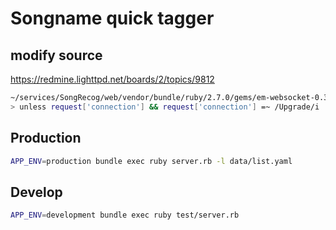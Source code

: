 # Songname quick tagger

## modify source

https://redmine.lighttpd.net/boards/2/topics/9812
```bash
~/services/SongRecog/web/vendor/bundle/ruby/2.7.0/gems/em-websocket-0.3.8/lib/em-websocket/handler_factory.rb:73
> unless request['connection'] && request['connection'] =~ /Upgrade/i 
```

## Production
```bash
APP_ENV=production bundle exec ruby server.rb -l data/list.yaml

```
## Develop
```bash
APP_ENV=development bundle exec ruby test/server.rb
```
